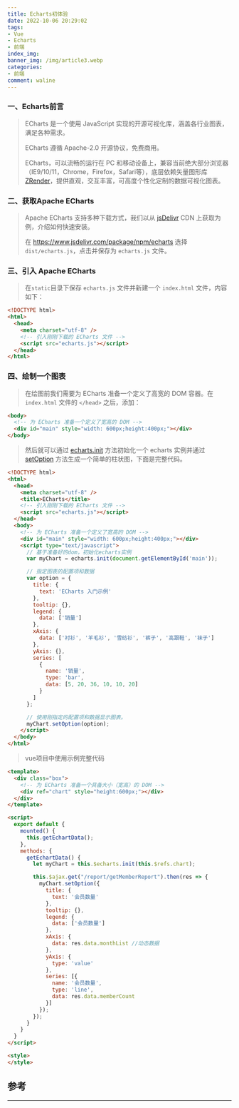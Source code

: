 ```yaml
---
title: Echarts初体验
date: 2022-10-06 20:29:02
tags: 
- Vue
- Echarts
- 前端
index_img: 
banner_img: /img/article3.webp
categories:
- 前端
comment: waline
---
```


### 一、Echarts前言

> ECharts 是一个使用 JavaScript 实现的开源可视化库，涵盖各行业图表，满足各种需求。
>
> ECharts 遵循 Apache-2.0 开源协议，免费商用。
>
> ECharts，可以流畅的运行在 PC 和移动设备上，兼容当前绝大部分浏览器（IE9/10/11，Chrome，Firefox，Safari等），底层依赖矢量图形库 [ZRender](https://github.com/ecomfe/zrender)，提供直观，交互丰富，可高度个性化定制的数据可视化图表。

### 二、获取Apache ECharts

> Apache ECharts 支持多种下载方式，我们以从 [jsDelivr](https://www.jsdelivr.com/package/npm/echarts) CDN 上获取为例，介绍如何快速安装。
>
> 在 https://www.jsdelivr.com/package/npm/echarts 选择 `dist/echarts.js`，点击并保存为 `echarts.js` 文件。

### 三、引入 Apache ECharts

> 在`static`目录下保存 `echarts.js` 文件并新建一个 `index.html` 文件，内容如下：

```html
<!DOCTYPE html>
<html>
  <head>
    <meta charset="utf-8" />
    <!-- 引入刚刚下载的 ECharts 文件 -->
    <script src="echarts.js"></script>
  </head>
</html>
```

### 四、绘制一个图表

> 在绘图前我们需要为 ECharts 准备一个定义了高宽的 DOM 容器。在`index.html` 文件的 `</head>` 之后，添加：

```html
<body>
  <!-- 为 ECharts 准备一个定义了宽高的 DOM -->
  <div id="main" style="width: 600px;height:400px;"></div>
</body>
```

> 然后就可以通过 [echarts.init](https://echarts.apache.org//api.html#echarts.init) 方法初始化一个 echarts 实例并通过 [setOption](https://echarts.apache.org//api.html#echartsInstance.setOption) 方法生成一个简单的柱状图，下面是完整代码。

```html
<!DOCTYPE html>
<html>
  <head>
    <meta charset="utf-8" />
    <title>ECharts</title>
    <!-- 引入刚刚下载的 ECharts 文件 -->
    <script src="echarts.js"></script>
  </head>
  <body>
    <!-- 为 ECharts 准备一个定义了宽高的 DOM -->
    <div id="main" style="width: 600px;height:400px;"></div>
    <script type="text/javascript">
      // 基于准备好的dom，初始化echarts实例
      var myChart = echarts.init(document.getElementById('main'));

      // 指定图表的配置项和数据
      var option = {
        title: {
          text: 'ECharts 入门示例'
        },
        tooltip: {},
        legend: {
          data: ['销量']
        },
        xAxis: {
          data: ['衬衫', '羊毛衫', '雪纺衫', '裤子', '高跟鞋', '袜子']
        },
        yAxis: {},
        series: [
          {
            name: '销量',
            type: 'bar',
            data: [5, 20, 36, 10, 10, 20]
          }
        ]
      };

      // 使用刚指定的配置项和数据显示图表。
      myChart.setOption(option);
    </script>
  </body>
</html>
```

> vue项目中使用示例完整代码

```html
<template>
  <div class="box">
    <!-- 为 ECharts 准备一个具备大小（宽高）的 DOM -->
    <div ref="chart" style="height:600px;"></div>
  </div>
</template>

<script>
  export default {
    mounted() {
      this.getEchartData();
    },
    methods: {
      getEchartData() {
        let myChart = this.$echarts.init(this.$refs.chart);

        this.$ajax.get("/report/getMemberReport").then(res => {
          myChart.setOption({
            title: {
              text: '会员数量'
            },
            tooltip: {},
            legend: {
              data: ['会员数量']
            },
            xAxis: {
              data: res.data.monthList //动态数据
            },
            yAxis: {
              type: 'value'
            },
            series: [{
              name: '会员数量',
              type: 'line',
              data: res.data.memberCount
            }]
          });
        });
      }
    }
  }
</script>

<style>
</style>

```

## 参考
[^1]: Echarts示例
[^2]: Echarts-Github

<div>
<hr>
<script src="https://unpkg.com/@waline/client@v2/dist/waline.js"></script> 
<link
  rel="stylesheet"
  href="https://unpkg.com/@waline/client@v2/dist/waline.css"
/>
<div id="waline"></div>
  <script>
    Waline({
      el: '#waline',
      serverURL: 'https://vercel-project-4d7haxk1c-i-xiaoxin.vercel.app',
    });
  </script>
